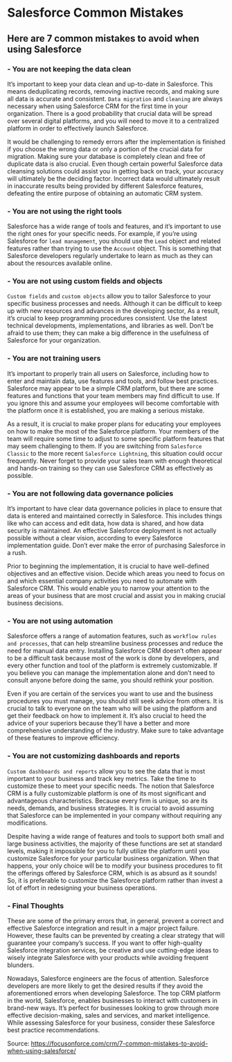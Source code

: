 # Salesforce Common Mistakes

## Here are 7 common mistakes to avoid when using Salesforce

### - You are not keeping the data clean

It’s important to keep your data clean and up-to-date in Salesforce. This means deduplicating records, removing inactive records, and making sure all data is accurate and consistent. `Data migration` and `cleaning` are always necessary when using Salesforce CRM for the first time in your organization. There is a good probability that crucial data will be spread over several digital platforms, and you will need to move it to a centralized platform in order to effectively launch Salesforce.

It would be challenging to remedy errors after the implementation is finished if you choose the wrong data or only a portion of the crucial data for migration. Making sure your database is completely clean and free of duplicate data is also crucial. Even though certain powerful Salesforce data cleansing solutions could assist you in getting back on track, your accuracy will ultimately be the deciding factor. Incorrect data would ultimately result in inaccurate results being provided by different Salesforce features, defeating the entire purpose of obtaining an automatic CRM system.

### - You are not using the right tools

Salesforce has a wide range of tools and features, and it’s important to use the right ones for your specific needs. For example, if you’re using Salesforce for `lead management`, you should use the `Lead` object and related features rather than trying to use the `Account` object. This is something that Salesforce developers regularly undertake to learn as much as they can about the resources available online.

### - You are not using custom fields and objects

`Custom fields` and `custom objects` allow you to tailor Salesforce to your specific business processes and needs. Although it can be difficult to keep up with new resources and advances in the developing sector, As a result, it’s crucial to keep programming procedures consistent. Use the latest technical developments, implementations, and libraries as well. Don’t be afraid to use them; they can make a big difference in the usefulness of Salesforce for your organization.

### - You are not training users

It’s important to properly train all users on Salesforce, including how to enter and maintain data, use features and tools, and follow best practices. Salesforce may appear to be a simple CRM platform, but there are some features and functions that your team members may find difficult to use. If you ignore this and assume your employees will become comfortable with the platform once it is established, you are making a serious mistake.

As a result, it is crucial to make proper plans for educating your employees on how to make the most of the Salesforce platform. Your members of the team will require some time to adjust to some specific platform features that may seem challenging to them. If you are switching from `Salesforce Classic` to the more recent `Salesforce Lightning`, this situation could occur frequently. Never forget to provide your sales team with enough theoretical and hands-on training so they can use Salesforce CRM as effectively as possible.

### - You are not following data governance policies
It’s important to have clear data governance policies in place to ensure that data is entered and maintained correctly in Salesforce. This includes things like who can access and edit data, how data is shared, and how data security is maintained. An effective Salesforce deployment is not actually possible without a clear vision, according to every Salesforce implementation guide. Don’t ever make the error of purchasing Salesforce in a rush.

Prior to beginning the implementation, it is crucial to have well-defined objectives and an effective vision. Decide which areas you need to focus on and which essential company activities you need to automate with Salesforce CRM. This would enable you to narrow your attention to the areas of your business that are most crucial and assist you in making crucial business decisions.

### - You are not using automation

Salesforce offers a range of automation features, such as `workflow rules and processes`, that can help streamline business processes and reduce the need for manual data entry. Installing Salesforce CRM doesn’t often appear to be a difficult task because most of the work is done by developers, and every other function and tool of the platform is extremely customizable. If you believe you can manage the implementation alone and don’t need to consult anyone before doing the same, you should rethink your position.

Even if you are certain of the services you want to use and the business procedures you must manage, you should still seek advice from others. It is crucial to talk to everyone on the team who will be using the platform and get their feedback on how to implement it. It’s also crucial to heed the advice of your superiors because they’ll have a better and more comprehensive understanding of the industry. Make sure to take advantage of these features to improve efficiency.

### - You are not customizing dashboards and reports

`Custom dashboards and reports` allow you to see the data that is most important to your business and track key metrics. Take the time to customize these to meet your specific needs. The notion that Salesforce CRM is a fully customizable platform is one of its most significant and advantageous characteristics. Because every firm is unique, so are its needs, demands, and business strategies. It is crucial to avoid assuming that Salesforce can be implemented in your company without requiring any modifications.

Despite having a wide range of features and tools to support both small and large business activities, the majority of these functions are set at standard levels, making it impossible for you to fully utilize the platform until you customize Salesforce for your particular business organization. When that happens, your only choice will be to modify your business procedures to fit the offerings offered by Salesforce CRM, which is as absurd as it sounds! So, it is preferable to customize the Salesforce platform rather than invest a lot of effort in redesigning your business operations.

### - Final Thoughts

These are some of the primary errors that, in general, prevent a correct and effective Salesforce integration and result in a major project failure. However, these faults can be prevented by creating a clear strategy that will guarantee your company’s success. If you want to offer high-quality Salesforce integration services, be creative and use cutting-edge ideas to wisely integrate Salesforce with your products while avoiding frequent blunders.

Nowadays, Salesforce engineers are the focus of attention. Salesforce developers are more likely to get the desired results if they avoid the aforementioned errors when developing Salesforce. The top CRM platform in the world, Salesforce, enables businesses to interact with customers in brand-new ways. It’s perfect for businesses looking to grow through more effective decision-making, sales and services, and market intelligence. While assessing Salesforce for your business, consider these Salesforce best practice recommendations.

Source: https://focusonforce.com/crm/7-common-mistakes-to-avoid-when-using-salesforce/